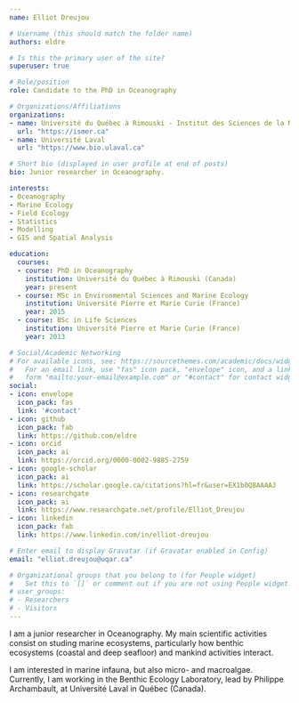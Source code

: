 ```yaml
---
name: Elliot Dreujou

# Username (this should match the folder name)
authors: eldre

# Is this the primary user of the site?
superuser: true

# Role/position
role: Candidate to the PhD in Oceanography

# Organizations/Affiliations
organizations:
- name: Université du Québec à Rimouski - Institut des Sciences de la Mer (UQAR/ISMER)
  url: "https://ismer.ca"
- name: Université Laval
  url: "https://www.bio.ulaval.ca"

# Short bio (displayed in user profile at end of posts)
bio: Junior researcher in Oceanography.

interests:
- Oceanography
- Marine Ecology
- Field Ecology
- Statistics
- Modelling
- GIS and Spatial Analysis

education:
  courses:
  - course: PhD in Oceanography
    institution: Université du Québec à Rimouski (Canada)
    year: present
  - course: MSc in Environmental Sciences and Marine Ecology
    institution: Université Pierre et Marie Curie (France)
    year: 2015
  - course: BSc in Life Sciences
    institution: Université Pierre et Marie Curie (France)
    year: 2013

# Social/Academic Networking
# For available icons, see: https://sourcethemes.com/academic/docs/widgets/#icons
#   For an email link, use "fas" icon pack, "envelope" icon, and a link in the
#   form "mailto:your-email@example.com" or "#contact" for contact widget.
social:
- icon: envelope
  icon_pack: fas
  link: '#contact'
- icon: github
  icon_pack: fab
  link: https://github.com/eldre
- icon: orcid
  icon_pack: ai
  link: https://orcid.org/0000-0002-9885-2759
- icon: google-scholar
  icon_pack: ai
  link: https://scholar.google.ca/citations?hl=fr&user=EX1b0Q8AAAAJ
- icon: researchgate
  icon_pack: ai
  link: https://www.researchgate.net/profile/Elliot_Dreujou
- icon: linkedin
  icon_pack: fab
  link: https://www.linkedin.com/in/elliot-dreujou

# Enter email to display Gravatar (if Gravatar enabled in Config)
email: "elliot.dreujou@uqar.ca"

# Organizational groups that you belong to (for People widget)
#   Set this to `[]` or comment out if you are not using People widget.
# user_groups:
# - Researchers
# - Visitors
---
```


I am a junior researcher in Oceanography. My main scientific activities consist on studing marine ecosystems, particularly how benthic ecosystems (coastal and deep seafloor) and mankind activities interact.

I am interested in marine infauna, but also micro- and macroalgae. Currently, I am working in the Benthic Ecology Laboratory, lead by Philippe Archambault, at Université Laval in Québec (Canada).

